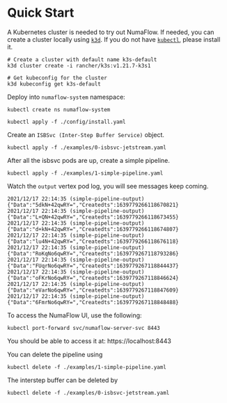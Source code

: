 # Quick Start

A Kubernetes cluster is needed to try out NumaFlow. If needed, you can create a cluster locally using 
[`k3d`](https://k3d.io/). If you do not have [`kubectl`](https://kubernetes.io/docs/tasks/tools/install-kubectl/), please install it.

```shell 
# Create a cluster with default name k3s-default
k3d cluster create -i rancher/k3s:v1.21.7-k3s1

# Get kubeconfig for the cluster
k3d kubeconfig get k3s-default
```

Deploy into `numaflow-system` namespace:
```shell
kubectl create ns numaflow-system

kubectl apply -f ./config/install.yaml
```

Create an `ISBSvc (Inter-Step Buffer Service)` object.
```shell
kubectl apply -f ./examples/0-isbsvc-jetstream.yaml
```

After all the isbsvc pods are up, create a simple pipeline.
```shell
kubectl apply -f ./examples/1-simple-pipeline.yaml
```

Watch the `output` vertex pod log, you will see messages keep coming.

```
2021/12/17 22:14:35 (simple-pipeline-output) {"Data":"5dkN+42qwRY=","Createdts":1639779266118670821}
2021/12/17 22:14:35 (simple-pipeline-output) {"Data":"L+QN+42qwRY=","Createdts":1639779266118673455}
2021/12/17 22:14:35 (simple-pipeline-output) {"Data":"d+kN+42qwRY=","Createdts":1639779266118674807}
2021/12/17 22:14:35 (simple-pipeline-output) {"Data":"lu4N+42qwRY=","Createdts":1639779266118676118}
2021/12/17 22:14:35 (simple-pipeline-output) {"Data":"RoKqNo6qwRY=","Createdts":1639779267118793286}
2021/12/17 22:14:35 (simple-pipeline-output) {"Data":"FUqrNo6qwRY=","Createdts":1639779267118844437}
2021/12/17 22:14:35 (simple-pipeline-output) {"Data":"oFKrNo6qwRY=","Createdts":1639779267118846624}
2021/12/17 22:14:35 (simple-pipeline-output) {"Data":"eVarNo6qwRY=","Createdts":1639779267118847609}
2021/12/17 22:14:35 (simple-pipeline-output) {"Data":"6FmrNo6qwRY=","Createdts":1639779267118848488}
```

To access the NumaFlow UI, use the following:

```shell
kubectl port-forward svc/numaflow-server-svc 8443
```
You should be able to access it at: https://localhost:8443

You can delete the pipeline using

```shell
kubectl delete -f ./examples/1-simple-pipeline.yaml
```

The interstep buffer can be deleted by 
```shell
kubectl delete -f ./examples/0-isbsvc-jetstream.yaml
```
